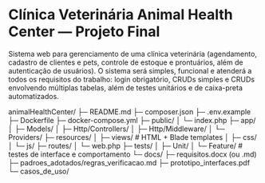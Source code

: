 # Clínica Veterinária Animal Health Center — Projeto Final

Sistema web para gerenciamento de uma clínica veterinária (agendamento, cadastro de clientes e pets, controle de estoque e prontuários, além de autenticação de usuários). 
O sistema será simples, funcional e atenderá a todos os requisitos do trabalho: login obrigatório, CRUDs simples e CRUDs envolvendo múltiplas tabelas, além de testes unitários e de caixa-preta automatizados.


animalHealthCenter/
├─ README.md
├─ composer.json
├─ .env.example
├─ Dockerfile
├─ docker-compose.yml
├─ public/
│ └─ index.php
├─ app/
│ ├─ Models/
│ ├─ Http/Controllers/
│ ├─ Http/Middleware/
│ └─ Providers/
├─ resources/
│ ├─ views/ # HTML + Blade templates
│ ├─ css/
│ └─ js/
├─ routes/
│ └─ web.php
├─ tests/
│ ├─ Unit/
│ └─ Feature/ # testes de interface e comportamento
└─ docs/
├─ requisitos.docx (ou .md)
├─ padroes_adotados/regras_verificacao.md
├─ prototipo_interfaces.pdf
└─ casos_de_uso/
